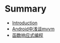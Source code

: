 # Summary

* [Introduction](README.md)
* [Android中浅谈mvvm](chapter1/qian_tan_mvvm.md)
* [函数响应式编程](chapter2/han_shu_xiang_ying_shi_bian_cheng.md)

